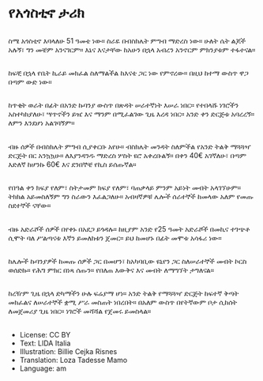 # የአጎስቲኖ ታሪክ

##
ስሜ አጎስቲኖ እባላለሁ 51 ዓመቴ ነው። ስራዬ በብስክሌት ምግብ ማድረስ ነው። ሁለት ሴት ልጆች አሉኝ፣ ግን መቼም አንናገርም። እኔና እናታቸው ከአሁን በኋላ አብረን አንኖርም ምክንያቱም ተፋተናል።

##
ከፍቺ በኋላ የቤት ኪራይ መክፈል ስለማልችል ከእናቴ ጋር ነው የምኖረው። በዚህ ከተማ ውስጥ ዋጋ በጣም ውድ ነው።

##
ከጥቂት ወራት በፊት በአንድ ኩባንያ ውስጥ በጽዳት ሠራተኛነት እሠራ ነበር። የተበላሹ ነገሮችን አስተካክያለሁ፣ ሣጥኖችን ይዤ እና ማንም በሚፈልገው ጊዜ እረዳ ነበር። አንድ ቀን ድርጅቱ አባረረኝ። ለምን እንደሆነ አልገባኝም።

##
ብዙ ሰዎች በብስክሌት ምግብ ሲያቀርቡ አየሁ። ብስክሌት መንዳት ስለምችል የአንድ ትልቅ ማጓጓዣ ድርጅት በር አንኳኳሁ። ለእያንዳንዱ ማድረስ ሦስት ዩሮ አቀረቡልኝ። በቀን 40€ አገኛለሁ፣ በጣም እድለኛ ከሆንኩ 60€ እና ደንበኞቼ የኪስ ይሰጡኛል።

##
የበዓል ቀን ክፍያ የለም፣ ስትታመም ክፍያ የለም፣ ባጠቃላይ ምንም አይነት መብት አላገኘሁም። ትክክል አይመስለኝም ግን ስራውን እፈልጋለሁ። አብዛኛዎቹ ሌሎች ሰራተኞች ከመላው አለም የመጡ ስደተኞች ናቸው።

##
ብዙ አድራሾች ሰዎች በየቀኑ በአደጋ ይጎዳሉ። ከዚያም አንድ የ25 ዓመት አድራሾች በመኪና ተገጭቶ ሲሞት ባለ ሥልጣናቱ እኛን ይመለከቱን ጀመር። ይህ ከመሆኑ በፊት መሞቱ አሳፋሪ ነው።

##
ከሌሎች ኩባንያዎች ከመጡ ሰዎች ጋር በመሆን፣ ከአካባቢው ዩኒየን ጋር ስለሠራተኞች መብት ኮርስ ወሰድኩ። የሕግ ምክር በነጻ ሰጡን። የበለጠ እውቅና እና መብት ለማግኘት ታግለናል።

##
ከረዥም ጊዜ በኋላ ድካማችን ሁሉ ፍሬያማ ሆነ። አንድ ትልቅ የማጓጓዣ ድርጅት ከፍተኛ ቅጣት መክፈልና ለሠራተኞች ቋሚ ሥራ መስጠት ነበረበት። በአለም ውስጥ በየትኛውም ቦታ ሲከሰት ለመጀመሪያ ጊዜ ነበር። ነገሮች መሻሻል የጀመሩ ይመስላል።

##
* License: CC BY
* Text: LIDA Italia
* Illustration: Billie Cejka Risnes
* Translation: Loza Tadesse Mamo
* Language: am
